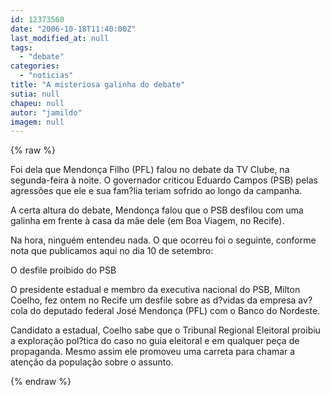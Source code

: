```yaml
---
id: 12373560
date: "2006-10-18T11:40:00Z"
last_modified_at: null
tags:
  - "debate"
categories:
  - "noticias"
title: "A misteriosa galinha do debate"
sutia: null
chapeu: null
autor: "jamildo"
imagem: null
---
```

{% raw %}
<p>Foi dela que Mendon&ccedil;a Filho (PFL) falou no debate da TV Clube, na segunda-feira &agrave; noite. O governador criticou Eduardo Campos (PSB) pelas agress&otilde;es que ele e sua fam?lia teriam sofrido ao longo da campanha.</p>
<p>A certa altura do debate, Mendon&ccedil;a falou que o PSB desfilou com uma galinha em frente &agrave; casa da m&atilde;e dele (em Boa Viagem, no Recife).</p>
<p>Na hora, ningu&eacute;m entendeu nada. O que ocorreu foi o seguinte, conforme nota que publicamos aqui no dia 10 de setembro:</p>
<p>O desfile proibido do PSB</p>
<p>O presidente estadual e membro da executiva nacional do PSB, Milton Coelho, fez ontem no Recife um desfile sobre as d?vidas da empresa av?cola do deputado federal Jos&eacute; Mendon&ccedil;a (PFL) com o Banco do Nordeste.</p>
<p>Candidato a estadual, Coelho sabe que o Tribunal Regional Eleitoral proibiu a explora&ccedil;&atilde;o pol?tica do caso no guia eleitoral e em qualquer pe&ccedil;a de propaganda. Mesmo assim ele promoveu uma carreta para chamar a aten&ccedil;&atilde;o da popula&ccedil;&atilde;o sobre o assunto.</p>
{% endraw %}